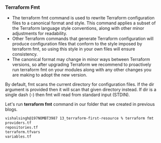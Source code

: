 

### Terraform Fmt

* The terraform fmt command is used to rewrite Terraform configuration files to a canonical format and style. This command applies a subset of the Terraform language style conventions, along with other minor adjustments for readability.
* Other Terraform commands that generate Terraform configuration will produce configuration files that conform to the style imposed by terraform fmt, so using this style in your own files will ensure consistency.
* The canonical format may change in minor ways between Terraform versions, so after upgrading Terraform we recommend to proactively run terraform fmt on your modules along with any other changes you are making to adopt the new version.

By default, fmt scans the current directory for configuration files. If the dir argument is provided then it will scan that given directory instead. If dir is a single dash (-) then fmt will read from standard input (STDIN).

Let's run **terraform fmt** command in our folder that we created in previous blogs.

```sh
vishalsingh@197NOMBT3987 13_terraform-first-resource % terraform fmt
providers.tf
repositories.tf
terraform.tfvars
variables.tf
```




